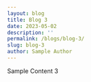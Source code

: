 ```yaml
---
layout: blog
title: Blog 3
date: 2023-05-02
description: ''
permalink: /blogs/blog-3/
slug: blog-3
author: Sample Author
---
```


Sample Content 3